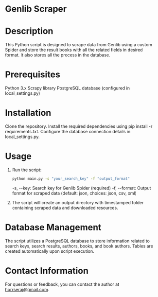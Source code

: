 # Genlib Scraper
# Description
This Python script is designed to scrape data from Genlib using a custom Spider and store the result books with all the related fields in desired format. It also stores all the process in the database.

# Prerequisites
Python 3.x
Scrapy library
PostgreSQL database (configured in local_settings.py)

# Installation
Clone the repository.
Install the required dependencies using pip install -r requirements.txt.
Configure the database connection details in local_settings.py.

# Usage
1. Run the script:

    ```bash
    python main.py -s "your_search_key" -f "output_format"
    ```
    -s, --key: Search key for Genlib Spider (required)
    -f, --format: Output format for scraped data (default: json, choices: json, csv, xml)

2. The script will create an output directory with timestamped folder containing scraped data and downloaded resources.

# Database Management
The script utilizes a PostgreSQL database to store information related to search keys, search results, authors, books, and book authors. Tables are created automatically upon script execution.

# Contact Information
For questions or feedback, you can contact the author at horrseraj@gmail.com.

